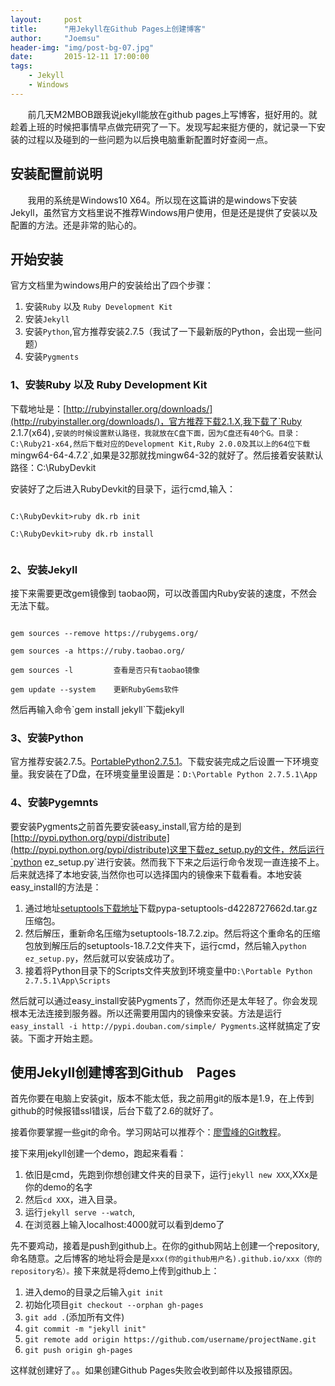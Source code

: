 ```yaml
---
layout:		post
title:      "用Jekyll在Github Pages上创建博客"
author:     "Joemsu"
header-img: "img/post-bg-07.jpg"
date:       2015-12-11 17:00:00
tags:       
    - Jekyll
    - Windows
---
```


&#160; &#160; &#160; &#160;前几天M2MBOB跟我说jekyll能放在github pages上写博客，挺好用的。就趁着上班的时候把事情早点做完研究了一下。发现写起来挺方便的，就记录一下安装的过程以及碰到的一些问题为以后换电脑重新配置时好查阅一点。



## 安装配置前说明
&#160; &#160; &#160; &#160;我用的系统是Windows10 X64。所以现在这篇讲的是windows下安装Jekyll，虽然官方文档里说不推荐Windows用户使用，但是还是提供了安装以及配置的方法。还是非常的贴心的。



## 开始安装
官方文档里为windows用户的安装给出了四个步骤：

1. 安装`Ruby` 以及 `Ruby Development Kit`
2. 安装`Jekyll`
3. 安装`Python`,官方推荐安装2.7.5（我试了一下最新版的Python，会出现一些问题）
4. 安装`Pygments`



### 1、安装Ruby 以及 Ruby Development Kit
下载地址是：[http://rubyinstaller.org/downloads/](http://rubyinstaller.org/downloads/)，官方推荐下载2.1.X,我下载了`Ruby 2.1.7(x64)`,安装的时候设置默认路径，我就放在C盘下面，因为C盘还有40个G。目录：C:\Ruby21-x64,然后下载对应的Development Kit,Ruby 2.0.0及其以上的64位下载`mingw64-64-4.7.2`,如果是32那就找mingw64-32的就好了。然后接着安装默认路径：C:\RubyDevkit

安装好了之后进入RubyDevkit的目录下，运行cmd,输入：

<code>
C:\RubyDevkit>ruby dk.rb init<br>
C:\RubyDevkit>ruby dk.rb install<br>
</code>

### 2、安装Jekyll
接下来需要更改gem镜像到 taobao网，可以改善国内Ruby安装的速度，不然会无法下载。

<code>
gem sources --remove https://rubygems.org/<br>
gem sources -a https://ruby.taobao.org/<br>
gem sources -l         查看是否只有taobao镜像<br>
gem update --system    更新RubyGems软件<br>
</code>
然后再输入命令`gem install jekyll`下载jekyll

### 3、安装Python
官方推荐安装2.7.5。[PortablePython2.7.5.1](http://portablepython.com/wiki/PortablePython2.7.5.1/)。下载安装完成之后设置一下环境变量。我安装在了D盘，在环境变量里设置是：`D:\Portable Python 2.7.5.1\App`

### 4、安装Pygemnts
要安装Pygments之前首先要安装easy_install,官方给的是到[http://pypi.python.org/pypi/distribute](http://pypi.python.org/pypi/distribute)这里下载ez_setup.py的文件，然后运行`python ez_setup.py`进行安装。然而我下下来之后运行命令发现一直连接不上。后来就选择了本地安装,当然你也可以选择国内的镜像来下载看看。本地安装easy_install的方法是：

1. 通过地址[setuptools下载地址](https://bitbucket.org/pypa/setuptools/get/default.tar.gz#egg=setuptools-dev)下载pypa-setuptools-d4228727662d.tar.gz压缩包。
2. 然后解压，重新命名压缩为setuptools-18.7.2.zip。然后将这个重命名的压缩包放到解压后的setuptools-18.7.2文件夹下，运行cmd，然后输入`python ez_setup.py`，然后就可以安装成功了。
3. 接着将Python目录下的Scripts文件夹放到环境变量中`D:\Portable Python 2.7.5.1\App\Scripts`

然后就可以通过easy_install安装Pygments了，然而你还是太年轻了。你会发现根本无法连接到服务器。所以还需要用国内的镜像来安装。方法是运行`easy_install -i http://pypi.douban.com/simple/ Pygments`.这样就搞定了安装。下面才开始主题。

## 使用Jekyll创建博客到Github　Pages
首先你要在电脑上安装git，版本不能太低，我之前用git的版本是1.9，在上传到github的时候报错ssl错误，后台下载了2.6的就好了。

接着你要掌握一些git的命令。学习网站可以推荐个：[廖雪峰的Git教程](http://www.liaoxuefeng.com/wiki/0013739516305929606dd18361248578c67b8067c8c017b000)。

接下来用jekyll创建一个demo，跑起来看看：

1. 依旧是cmd，先跑到你想创建文件夹的目录下，运行`jekyll new XXX`,XXx是你的demo的名字
2. 然后`cd XXX`，进入目录。
3. 运行`jekyll serve --watch`,
4. 在浏览器上输入localhost:4000就可以看到demo了

先不要鸡动，接着是push到github上。在你的github网站上创建一个repository,命名随意。之后博客的地址将会是是`xxx(你的github用户名).github.io/xxx（你的repository名）。`接下来就是将demo上传到github上：

1. 进入demo的目录之后输入`git init`
2. 初始化项目`git checkout --orphan gh-pages`
3. `git add .`(添加所有文件)
4. `git commit -m "jekyll init"`
5. `git remote add origin https://github.com/username/projectName.git`
6. `git push origin gh-pages`

这样就创建好了。。如果创建Github Pages失败会收到邮件以及报错原因。



